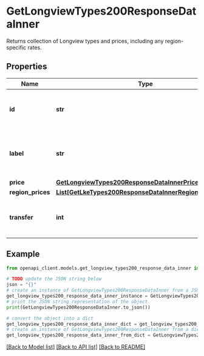 # GetLongviewTypes200ResponseDataInner

Returns collection of Longview types and prices, including any region-specific rates.

## Properties

Name | Type | Description | Notes
------------ | ------------- | ------------- | -------------
**id** | **str** | The ID representing the Longview type. | [optional] [readonly] 
**label** | **str** | The Longview type label is for display purposes only. | [optional] [readonly] 
**price** | [**GetLongviewTypes200ResponseDataInnerPrice**](GetLongviewTypes200ResponseDataInnerPrice.md) |  | [optional] 
**region_prices** | [**List[GetLkeTypes200ResponseDataInnerRegionPricesInner]**](GetLkeTypes200ResponseDataInnerRegionPricesInner.md) |  | [optional] 
**transfer** | **int** | The monthly outbound transfer amount, in MB. | [optional] [readonly] 

## Example

```python
from openapi_client.models.get_longview_types200_response_data_inner import GetLongviewTypes200ResponseDataInner

# TODO update the JSON string below
json = "{}"
# create an instance of GetLongviewTypes200ResponseDataInner from a JSON string
get_longview_types200_response_data_inner_instance = GetLongviewTypes200ResponseDataInner.from_json(json)
# print the JSON string representation of the object
print(GetLongviewTypes200ResponseDataInner.to_json())

# convert the object into a dict
get_longview_types200_response_data_inner_dict = get_longview_types200_response_data_inner_instance.to_dict()
# create an instance of GetLongviewTypes200ResponseDataInner from a dict
get_longview_types200_response_data_inner_from_dict = GetLongviewTypes200ResponseDataInner.from_dict(get_longview_types200_response_data_inner_dict)
```
[[Back to Model list]](../README.md#documentation-for-models) [[Back to API list]](../README.md#documentation-for-api-endpoints) [[Back to README]](../README.md)


